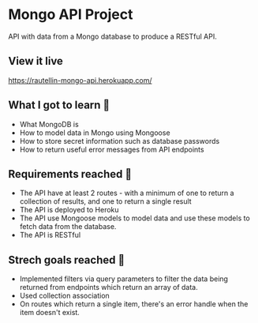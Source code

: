 # Mongo API Project

API with data from a Mongo database to produce a RESTful API.

## View it live

https://rautellin-mongo-api.herokuapp.com/

## What I got to learn 🧠

* What MongoDB is
* How to model data in Mongo using Mongoose
* How to store secret information such as database passwords
* How to return useful error messages from API endpoints

## Requirements reached 🧪

* The API have at least 2 routes - with a minimum of one to return a collection of results, and one to return a single result
* The API is deployed to Heroku 
* The API use Mongoose models to model data and use these models to fetch data from the database.
* The API is RESTful

## Strech goals reached 🧘

* Implemented filters via query parameters to filter the data being returned from endpoints which return an array of data.
* Used collection association
* On routes which return a single item, there's an error handle when the item doesn't exist.



